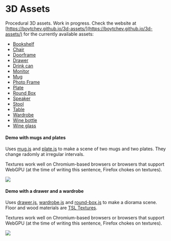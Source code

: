 # 3D Assets

Procedural 3D assets. Work in progress. Check the website at
[https://boytchev.github.io/3d-assets/](https://boytchev.github.io/3d-assets/)
for the currently available assets:

* [Bookshelf](https://boytchev.github.io/3d-assets/online/bookshelf.html)
* [Chair](https://boytchev.github.io/3d-assets/online/chair.html)
* [Doorframe](https://boytchev.github.io/3d-assets/online/doorframe.html)
* [Drawer](https://boytchev.github.io/3d-assets/online/drawer.html)
* [Drink can](https://boytchev.github.io/3d-assets/online/drink-can.html)
* [Monitor](https://boytchev.github.io/3d-assets/online/monitor.html)
* [Mug](https://boytchev.github.io/3d-assets/online/mug.html)
* [Photo Frame](https://boytchev.github.io/3d-assets/online/photo-frame.html)
* [Plate](https://boytchev.github.io/3d-assets/online/plate.html)
* [Round Box](https://boytchev.github.io/3d-assets/online/round-box.html)
* [Speaker](https://boytchev.github.io/3d-assets/online/speaker.html)
* [Stool](https://boytchev.github.io/3d-assets/online/stool.html)
* [Table](https://boytchev.github.io/3d-assets/online/table.html)
* [Wardrobe](https://boytchev.github.io/3d-assets/online/wardrobe.html)
* [Wine bottle](https://boytchev.github.io/3d-assets/online/wine-bottle.html)
* [Wine glass](https://boytchev.github.io/3d-assets/online/wine-glass.html)

#### Demo with mugs and plates

Uses [mug.js](https://boytchev.github.io/3d-assets/docs/mug.html) and
[plate.js](https://boytchev.github.io/3d-assets/docs/plate.html) to make a scene
of two mugs and two plates. They change radomly at irregular intervals.

Textures work well on Chromium-based browsers or browsers that support WebGPU
(at the time of writing this sentence, Firefox chokes on textures).

[<img src="https://boytchev.github.io/3d-assets/demos/demo-mugs.jpg">](https://boytchev.github.io/3d-assets/demos/demo-mugs.html)

#### Demo with a drawer and a wardrobe

Uses [drawer.js](https://boytchev.github.io/3d-assets/docs/drawer.html), 
[wardrobe.js](https://boytchev.github.io/3d-assets/docs/wardrobe.html) and
[round-box.js](https://boytchev.github.io/3d-assets/docs/round-box.html)
to make a diorama scene. Floor and wood materials are
[TSL Textures](https://boytchev.github.io/tsl-textures/).

Textures work well on Chromium-based browsers or browsers that support WebGPU
(at the time of writing this sentence, Firefox chokes on textures).

[<img src="https://boytchev.github.io/3d-assets/demos/demo-drawer.jpg">](https://boytchev.github.io/3d-assets/demos/demo-drawer.html)


